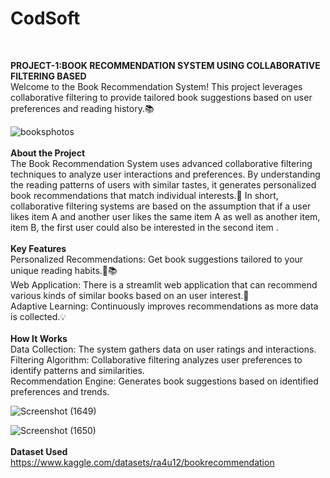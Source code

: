 # **CodSoft**
<br>

**PROJECT-1:BOOK RECOMMENDATION SYSTEM USING COLLABORATIVE FILTERING BASED**
<br>
Welcome to the Book Recommendation System! This project leverages collaborative filtering to provide tailored book suggestions based on user preferences and reading history.📚
<br>

![booksphotos](https://github.com/user-attachments/assets/c5e47dff-9d7b-4b8b-aff1-3472f81dbd71)
<br>
<br>
**About the Project**
<br>
The Book Recommendation System uses advanced collaborative filtering techniques to analyze user interactions and preferences. By understanding the reading patterns of users with similar tastes, it generates personalized book recommendations that match individual interests.🚀
In short, collaborative filtering systems are based on the assumption that if a user likes item A and another user likes the same item A as well as another item, item B, the first user could also be interested in the second item .
<br>
<br>
**Key Features**
<br>
Personalized Recommendations: Get book suggestions tailored to your unique reading habits.📖📚
<br>
Web Application: There is a streamlit web application that can recommend various kinds of similar books based on an user interest.📱
<br>
Adaptive Learning: Continuously improves recommendations as more data is collected.💡
<br>
<br>
**How It Works**
<br>
Data Collection: The system gathers data on user ratings and interactions.
<br>
Filtering Algorithm: Collaborative filtering analyzes user preferences to identify patterns and similarities.
<br>
Recommendation Engine: Generates book suggestions based on identified preferences and trends.
<br>

![Screenshot (1649)](https://github.com/user-attachments/assets/7d2293f7-25f9-4207-9ac5-9f28d153eed7)


![Screenshot (1650)](https://github.com/user-attachments/assets/524042ab-1ec2-4a56-a04f-9d7ec8fab194)
<br>
<br>
**Dataset Used**
<br>
https://www.kaggle.com/datasets/ra4u12/bookrecommendation



